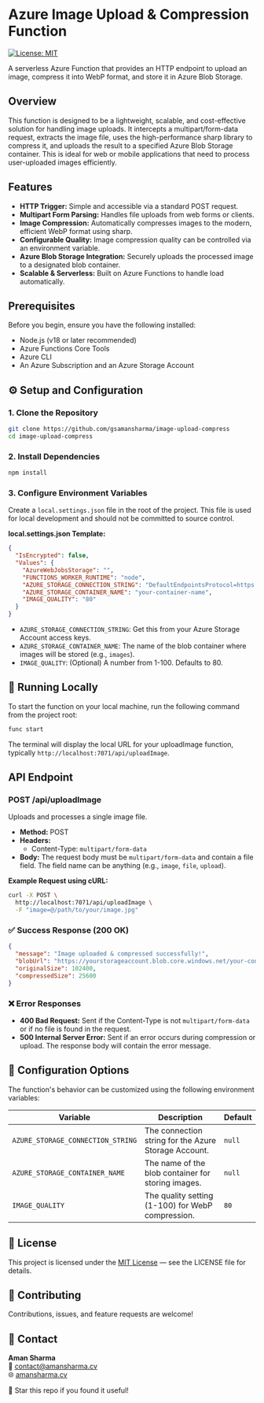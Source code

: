 # Azure Image Upload & Compression Function
[![License: MIT](https://img.shields.io/badge/License-MIT-yellow.svg)](./LICENSE)

A serverless Azure Function that provides an HTTP endpoint to upload an image, compress it into WebP format, and store it in Azure Blob Storage.

## Overview

This function is designed to be a lightweight, scalable, and cost-effective solution for handling image uploads. It intercepts a multipart/form-data request, extracts the image file, uses the high-performance sharp library to compress it, and uploads the result to a specified Azure Blob Storage container. This is ideal for web or mobile applications that need to process user-uploaded images efficiently.

## Features

* **HTTP Trigger:** Simple and accessible via a standard POST request.
* **Multipart Form Parsing:** Handles file uploads from web forms or clients.
* **Image Compression:** Automatically compresses images to the modern, efficient WebP format using sharp.
* **Configurable Quality:** Image compression quality can be controlled via an environment variable.
* **Azure Blob Storage Integration:** Securely uploads the processed image to a designated blob container.
* **Scalable & Serverless:** Built on Azure Functions to handle load automatically.

## Prerequisites

Before you begin, ensure you have the following installed:

* Node.js (v18 or later recommended)
* Azure Functions Core Tools
* Azure CLI
* An Azure Subscription and an Azure Storage Account

## ⚙️ Setup and Configuration

### 1. Clone the Repository

```bash
git clone https://github.com/gsamansharma/image-upload-compress
cd image-upload-compress
```

### 2. Install Dependencies

```bash
npm install
```

### 3. Configure Environment Variables

Create a `local.settings.json` file in the root of the project. This file is used for local development and should not be committed to source control.

**local.settings.json Template:**

```json
{
  "IsEncrypted": false,
  "Values": {
    "AzureWebJobsStorage": "",
    "FUNCTIONS_WORKER_RUNTIME": "node",
    "AZURE_STORAGE_CONNECTION_STRING": "DefaultEndpointsProtocol=https...your-connection-string",
    "AZURE_STORAGE_CONTAINER_NAME": "your-container-name",
    "IMAGE_QUALITY": "80"
  }
}
```

* `AZURE_STORAGE_CONNECTION_STRING`: Get this from your Azure Storage Account access keys.
* `AZURE_STORAGE_CONTAINER_NAME`: The name of the blob container where images will be stored (e.g., `images`).
* `IMAGE_QUALITY`: (Optional) A number from 1-100. Defaults to 80.

## 🚀 Running Locally

To start the function on your local machine, run the following command from the project root:

```bash
func start
```

The terminal will display the local URL for your uploadImage function, typically `http://localhost:7071/api/uploadImage`.

## API Endpoint

### POST /api/uploadImage

Uploads and processes a single image file.

* **Method:** POST
* **Headers:**
  * Content-Type: `multipart/form-data`
* **Body:** The request body must be `multipart/form-data` and contain a file field. The field name can be anything (e.g., `image`, `file`, `upload`).

**Example Request using cURL:**

```bash
curl -X POST \
  http://localhost:7071/api/uploadImage \
  -F "image=@/path/to/your/image.jpg"
```

### ✅ Success Response (200 OK)

```json
{
  "message": "Image uploaded & compressed successfully!",
  "blobUrl": "https://yourstorageaccount.blob.core.windows.net/your-container/uuid-goes-here.webp",
  "originalSize": 102400,
  "compressedSize": 25600
}
```

### ❌ Error Responses

* **400 Bad Request:** Sent if the Content-Type is not `multipart/form-data` or if no file is found in the request.
* **500 Internal Server Error:** Sent if an error occurs during compression or upload. The response body will contain the error message.

## 🔧 Configuration Options

The function's behavior can be customized using the following environment variables:

| Variable | Description | Default |
|----------|-------------|---------|
| `AZURE_STORAGE_CONNECTION_STRING` | The connection string for the Azure Storage Account. | `null` |
| `AZURE_STORAGE_CONTAINER_NAME` | The name of the blob container for storing images. | `null` |
| `IMAGE_QUALITY` | The quality setting (1-100) for WebP compression. | `80` |

## 📝 License

This project is licensed under the [MIT License](./LICENSE) — see the LICENSE file for details.

## 🤝 Contributing

Contributions, issues, and feature requests are welcome!

## 📧 Contact

**Aman Sharma**  
📩 [contact@amansharma.cv](mailto:contact@amansharma.cv)  
🌐 [amansharma.cv](https://amansharma.cv)

🌟 Star this repo if you found it useful!